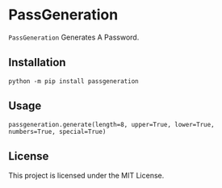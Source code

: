 # PassGeneration
`PassGeneration` Generates A Password.

## Installation
```
python -m pip install passgeneration
```

## Usage
```
passgeneration.generate(length=8, upper=True, lower=True, numbers=True, special=True)
```

## License

This project is licensed under the MIT License.
